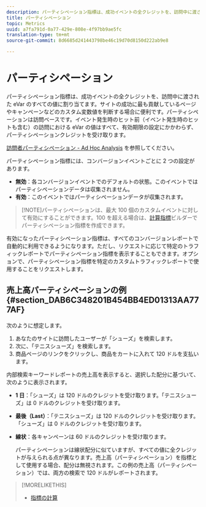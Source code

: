 ```yaml
---
description: パーティシペーション指標は、成功イベントの全クレジットを、訪問中に渡された eVar のすべての値に割り当てます。サイトの成功に最も貢献しているページやキャンペーンなどのカスタム変数値を判断する場合に便利です。パーティシペーションは訪問ベースです。イベント発生時のヒット前（イベント発生時のヒットも含む）の訪問における eVar の値はすべて、有効期限の設定にかかわらず、パーティシペーションクレジットを受け取ります。
title: パーティシペーション
topic: Metrics
uuid: a7fa791d-0a77-429e-808e-4f97bb9ae5fc
translation-type: tm+mt
source-git-commit: 8d6685d241443798be46c19d70d8150d222ab9e8

---
```



# パーティシペーション

パーティシペーション指標は、成功イベントの全クレジットを、訪問中に渡された eVar のすべての値に割り当てます。サイトの成功に最も貢献しているページやキャンペーンなどのカスタム変数値を判断する場合に便利です。パーティシペーションは訪問ベースです。イベント発生時のヒット前（イベント発生時のヒットも含む）の訪問における eVar の値はすべて、有効期限の設定にかかわらず、パーティシペーションクレジットを受け取ります。

[訪問者パーティシペーション - Ad Hoc Analysis](/help/components/c-variables/c-metrics/metrics-visitor-participation.md) を参照してください。

パーティシペーション指標には、コンバージョンイベントごとに 2 つの設定があります。

* **無効**：各コンバージョンイベントでのデフォルトの状態。このイベントではパーティシペーションデータは収集されません。
* **有効**：このイベントではパーティシペーションデータが収集されます。

>[!NOTE]パーティシペーションは、最大 100 個のカスタムイベントに対して有効にすることができます。100 を超える場合は、[計算指標](https://docs.adobe.com/content/help/en/analytics/components/calculated-metrics/calcmetric-workflow/participation-metric.html)ビルダーでパーティシペーション指標を作成できます。

有効になったパーティシペーション指標は、すべてのコンバージョンレポートで自動的に利用できるようになります。ただし、リクエストに応じて特定のトラフィックレポートでパーティシペーション指標を表示することもできます。オプションで、パーティシペーション指標を特定のカスタムトラフィックレポートで使用することをリクエストします。

## 売上高パーティシペーションの例 {#section_DAB6C348201B454BB4ED01313AA777AF}

次のように想定します。

1. あなたのサイトに訪問したユーザーが「シューズ」を検索します。
1. 次に、「テニスシューズ」を検索します。
1. 商品ページのリンクをクリックし、商品をカートに入れて 120 ドルを支払います。

内部検索キーワードレポートの売上高を表示すると、選択した配分に基づいて、次のように表示されます。

* **1 日**：「シューズ」は 120 ドルのクレジットを受け取ります。「テニスシューズ」は 0 ドルのクレジットを受け取ります。
* **最後（Last）**：「テニスシューズ」は 120 ドルのクレジットを受け取ります。「シューズ」は 0 ドルのクレジットを受け取ります。
* **線状**：各キャンペーンは 60 ドルのクレジットを受け取ります。

   パーティシペーションは線状配分に似ていますが、すべての値に全クレジットが与えられる点が異なります。売上高（パーティシペーション）を指標として使用する場合、配分は無視されます。この例の売上高（パーティシペーション）では、両方の検索で 120 ドルがレポートされます。

>[!MORELIKETHIS]
>
>* [指標の計算](/help/components/c-variables/c-metrics/metrics-calculations.md)

